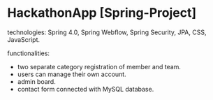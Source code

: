 # HackathonApp [Spring-Project]

technologies:
Spring 4.0, Spring Webflow, Spring Security, JPA, CSS, JavaScript. 

functionalities:
- two separate category registration of member and team.
- users can manage their own account.
- admin board.
- contact form connected with MySQL database.
